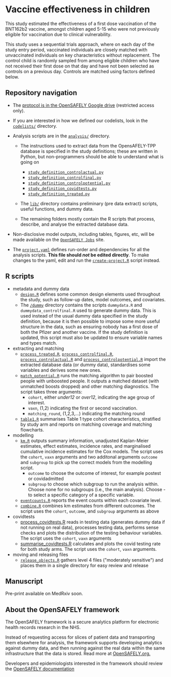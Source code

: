 # Vaccine effectiveness in children
This study estimated the effectiveness of a first dose vaccination of the BNT162b2 vaccine, amongst children aged 5-15 who were not previously eligible for vaccination due to clinical vulnerability. 

This study uses a sequential trials approach, where on each day of the study entry period, vaccinated individuals are closely matched with unvaccinated individuals on key characteristics without replacement. The control child is randomly sampled from among eligible children who have not received their first dose on that day and have not been selected as controls on a previous day. Controls are matched using factors defined below.


## Repository navigation
-   The [protocol is in the OpenSAFELY Google drive](https://docs.google.com/document/d/1XirX2kv4ose9FWblvoxzvm2sNLI7yNJdcFXuuQN-WME/edit#heading=h.w4nicb6ji17m) (restricted access only).

-   If you are interested in how we defined our codelists, look in the [`codelists/`](./codelists/) directory.

-   Analysis scripts are in the [`analysis/`](./analysis) directory.

    -   The instructions used to extract data from the OpensAFELY-TPP database is specified in the study definitions; these are written in Python, but non-programmers should be able to understand what is going on
        - [`study_definition_controlactual.py`](./analysis/study_definition_controlactual.py)
        - [`study_definition_controlfinal.py`](./analysis/study_definition_controlfinal.py)
        - [`study_definition_controlpotential.py`](./analysis/study_definition_controlpotential.py) 
        - [`study_definition_covidtests.py`](./analysis/study_definition_covidtests.py)
        - [`study_definition_treated.py`](./analysis/study_definition_treated.py)
        
    -   The [`lib/`](./lib) directory contains preliminary (pre data extract) scripts, useful functions, and dummy data.
    -   The remaining folders mostly contain the R scripts that process, describe, and analyse the extracted database data.

-   Non-disclosive model outputs, including tables, figures, etc, will be made available on the [`OpenSAFELY Jobs`](https://jobs.opensafely.org/university-of-bristol/investigating-the-effectiveness-of-the-covid-19-vaccination-programme-in-the-uk/vaccine-effectiveness-in-children/releases/) site.

-   The [`project.yaml`](./project.yaml) defines run-order and dependencies for all the analysis scripts. **This file should *not* be edited directly**. To make changes to the yaml, edit and run the [`create-project.R`](./create-project.R) script instead.

## R scripts
- metadata and dummy data
    -   [`design.R`](analysis/design.R) defines some common design elements used throughout the study, such as follow-up dates, model outcomes, and covariates.
    -   The [`/dummy`](analysis/dummy/) directory contains the scripts `dummydata.R` and `dummydata_controlfinal.R` used to generate dummy data. This is used instead of the usual dummy data specified in the study definition, because it is then possible to impose some more useful structure in the data, such as ensuring nobody has a first dose of both the Pfizer and another vaccine. If the study definition is updated, this script must also be updated to ensure variable names and types match.
- extracting and matching
    -   [`process_treated.R`](analysis/treated/process_treated.R), [`process_controlfinal.R`](analysis/matching/process_controlfinal.R), [`process_controlactual.R`](analysis/matching/process_controlactual.R) and [`process_controlpotential.R`](analysis/matching/process_controlpotential.R) import the extracted database data (or dummy data), standardises some variables and derives some new ones.
    -   [`match_potential.R`](./analysis/matching/match_potential.R) runs the matching algorithm to pair boosted people with unboosted people. It outputs a matched dataset (with unmatched boosts dropped) and other matching diagnostics. The script takes three arguments:
        -  `cohort`, either _under12_ or _over12_, indicating the age group of interest.
        -  `vaxn`, (1,2) indicating the first or second vaccination.
        - `matching_round`, (1,2,3,...) indicating the matching round 
    -   [`table1.R`](analysis/matching/table1.R) summarises Table 1 type cohort characteristics, stratified by study arm and reports on matching coverage and matching flowcharts.
- modelling
    -   [`km.R`](analysis/model/km.R) outputs summary information, unadjusted Kaplan-Meier estimates, effect estimates, incidence rates, and marginalised cumulative incidence estimates for the Cox models. The script uses the `cohort`, `vaxn` arguments and two additonal arguments `outcome` and `subgroup` to pick up the correct models from the modelling script.
        - `outcome` to choose the outcome of interest, for example postest or covidadmitted 
        - `subgroup` to choose which subgroup to run the analysis within. Choose none for no subgroups (i.e., the main analysis). Choose - to select a specific category of a specific variable. 
    -   [`eventcounts.R`](analysis/model/eventcounts.R) reports the event counts within each covariate level.
    -   [`combine.R`](analysis/model/combine.R) combines km estimates from different outcomes. The script uses the `cohort`, `outcome`, and `subgroup` arguments as above 
- covidtests
    - [process_covidtests.R](analysis/covidtests/process_covidtests.R) reads in testing data (generates dummy data if not running on real data), processes testing data, performs sense checks and plots the distribution of the testing behaviour variables. The script uses the `cohort`, `vaxn` arguments
    - [summarise_covidtests.R](analysis/covidtests/summarise_covidtests.R) calculates and plots the covid testing rate for both study arms. The script uses the `cohort`, `vaxn` arguments.
- moving and releasing files
    - [`release_objects.R`](analysis/release_objects.R) gathers level 4 files ("moderately sensitive") and places them in a single directory for easy review and release

## Manuscript
Pre-print available on MedRxiv soon.

## About the OpenSAFELY framework
The OpenSAFELY framework is a secure analytics platform for electronic health records research in the NHS.

Instead of requesting access for slices of patient data and transporting them elsewhere for analysis, the framework supports developing analytics against dummy data, and then running against the real data within the same infrastructure that the data is stored. Read more at [OpenSAFELY.org.](https://opensafely.org/)

Developers and epidemiologists interested in the framework should review the [OpenSAFELY documentation](https://docs.opensafely.org/)
